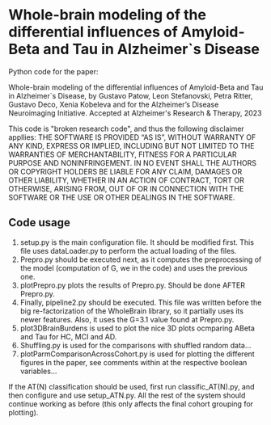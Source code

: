 # Whole-brain modeling of the differential influences of Amyloid-Beta and Tau in Alzheimer`s Disease

Python code for the paper:

Whole-brain modeling of the differential influences of Amyloid-Beta and Tau in Alzheimer`s Disease, by 
Gustavo Patow, Leon Stefanovski, Petra Ritter, Gustavo Deco, Xenia Kobeleva and for the
Alzheimer’s Disease Neuroimaging Initiative. Accepted at Alzheimer's Research & Therapy, 2023

This code is "broken research code", and thus the following disclaimer appllies: 
THE SOFTWARE IS PROVIDED “AS IS”, WITHOUT WARRANTY OF ANY KIND, EXPRESS OR IMPLIED, INCLUDING BUT NOT LIMITED TO THE WARRANTIES OF MERCHANTABILITY, FITNESS FOR A PARTICULAR PURPOSE AND NONINFRINGEMENT. IN NO EVENT SHALL THE AUTHORS OR COPYRIGHT HOLDERS BE LIABLE FOR ANY CLAIM, DAMAGES OR OTHER LIABILITY, WHETHER IN AN ACTION OF CONTRACT, TORT OR OTHERWISE, ARISING FROM, OUT OF OR IN CONNECTION WITH THE SOFTWARE OR THE USE OR OTHER DEALINGS IN THE SOFTWARE.

## Code usage
1) setup.py is the main configuration file. It should be modified first. This file uses dataLoader.py to perform the actual loading of the files.
2) Prepro.py should be executed next, as it computes the preprocessing of the model (computation of G, we in the code) and uses the previous one.
3) plotPrepro.py plots the results of Prepro.py. Should be done AFTER Prepro.py.
4) Finally, pipeline2.py should be executed. This file was written before the big re-factorization of the WholeBrain library, so it partially uses its newer features. Also, it uses the G=3.1 value found at Prepro.py.
5) plot3DBrainBurdens is used to plot the nice 3D plots ocmparing ABeta and Tau for HC, MCI and AD.
6) Shuffling.py is used for the comparisons with shuffled random data...
7) plotParmComparisonAcrossCohort.py is used for plotting the different figures in the paper, see comments within at the respective boolean variables...

If the AT(N) classification should be used, first run classific_AT(N).py, and then configure and use setup_ATN.py. All the rest of the system should continue working as before (this only affects the final cohort grouping for plotting).